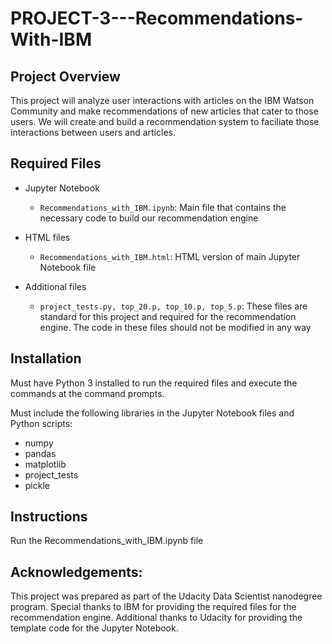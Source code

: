 # PROJECT-3---Recommendations-With-IBM

## Project Overview

This project will analyze user interactions with articles on the IBM Watson Community and make recommendations of new articles that cater to those users.  We will create and build a recommendation system to faciliate those interactions between users and articles.

## Required Files

- Jupyter Notebook
  - `Recommendations_with_IBM.ipynb`:  Main file that contains the necessary code to build our recommendation engine 

- HTML files
  - `Recommendations_with_IBM.html`:  HTML version of main Jupyter Notebook file

- Additional files
  - `project_tests.py, top_20.p, top_10.p, top_5.p`:  These files are standard for this project and required for the recommendation engine.  The code in these files should not be modified in any way

## Installation

Must have Python 3 installed to run the required files and execute the commands at the command prompts.

Must include the following libraries in the Jupyter Notebook files and Python scripts:
- numpy
- pandas
- matplotlib
- project_tests
- pickle

## Instructions

Run the Recommendations_with_IBM.ipynb file 

## Acknowledgements:

This project was prepared as part of the Udacity Data Scientist nanodegree program.  Special thanks to IBM for providing the required files for the recommendation engine.  Additional thanks to Udacity for providing the template code for the Jupyter Notebook.
